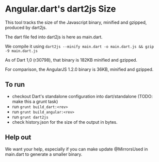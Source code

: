 Angular.dart's dart2js Size
===========================

This tool tracks the size of the Javascript binary, minified and gzipped,
produced by dart2js.

The dart file fed into dart2js is here as main.dart.

We compile it using ```dart2js --minify main.dart -o main.dart.js && gzip -9 main.dart.js```

As of Dart 1,0 (r30798), that binary is 182KB minified and gzipped.

For comparison, the AngularJS 1.2.0 binary is 36KB, minified and gzipped.

To run
------
   * checkout Dart's standalone configuration into dart/standalone (TODO: make this a grunt task)
   * run ```grunt build_dart:<rev>```
   * run ```grunt build_angular:<rev>```
   * run ```grunt dart2js```
   * check history.json for the size of the output in bytes.

Help out
--------

We want your help, especially if you can make update @MirrorsUsed in main.dart to generate
a smaller binary.
